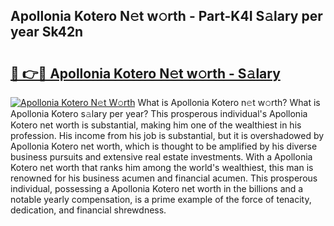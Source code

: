 ## Apollonia Kotero N𝚎t w𝚘rth - Part-K4I S𝚊lary per year Sk42n

# <h2><a href="http://gc585t.nevu.top/?p=Apollonia+Kotero">🔗 👉🔴 Apollonia Kotero N𝚎t w𝚘rth - S𝚊lary</a></h2>

[![Apollonia Kotero N𝚎t W𝚘rth](https://i.imgur.com/Oavwk0R.jpeg)](http://gc585t.nevu.top/?p=Apollonia+Kotero)
What is Apollonia Kotero n𝚎t w𝚘rth? What is Apollonia Kotero s𝚊lary per year?
This prosperous individual's Apollonia Kotero net worth is substantial, making him one of the wealthiest in his profession. His income from his job is substantial, but it is overshadowed by Apollonia Kotero net worth, which is thought to be amplified by his diverse business pursuits and extensive real estate investments. With a Apollonia Kotero net worth that ranks him among the world's wealthiest, this man is renowned for his business acumen and financial acumen. This prosperous individual, possessing a Apollonia Kotero net worth in the billions and a notable yearly compensation, is a prime example of the force of tenacity, dedication, and financial shrewdness.
